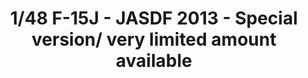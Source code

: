 ---
layout: product
title: "1/48 F-15J - JASDF  2013 - Special version/ very limited amount available"
price: "9800" 
desc: "Maketa"
img_path: "/assets/img/GWHSNG03.webp"
brand: "N/A"
available: false
special_offer: false
new: false
soon: false
cat: "010000"
subcat: "010900"
subsubcat: "0N/A"
sifra: "GWHSNG03"
popular: false
---